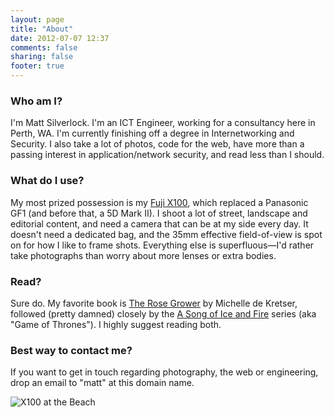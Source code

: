 ```yaml
---
layout: page
title: "About"
date: 2012-07-07 12:37
comments: false
sharing: false
footer: true
---
```


### Who am I?

I'm Matt Silverlock. I'm an ICT Engineer, working for a consultancy here in Perth, WA. I'm currently finishing off a degree in Internetworking and Security. I also take a lot of photos, code for the web, have more than a passing interest in application/network security, and read less than I should.

### What do I use?

My most prized possession is my [Fuji X100](http://www.amazon.com/gp/product/B0043RS864/ref=as_li_ss_tl?ie=UTF8&tag=eatsleeprepea-20), which replaced a Panasonic GF1 (and before that, a 5D Mark II). I shoot a lot of street, landscape and editorial content, and need a camera that can be at my side every day. It doesn't need a dedicated bag, and the 35mm effective field-of-view is spot on for how I like to frame shots. Everything else is superfluous—I'd rather take photographs than worry about more lenses or extra bodies.

### Read?

Sure do. My favorite book is [The Rose Grower](http://www.amazon.com/gp/product/0553381210/ref=as_li_ss_tl?ie=UTF8&tag=eatsleeprepea-20) by Michelle de Kretser, followed (pretty damned) closely by the [A Song of Ice and Fire](http://www.amazon.com/gp/product/0345529057/ref=as_li_ss_tl?ie=UTF8&tag=eatsleeprepea-20) series (aka "Game of Thrones"). I highly suggest reading both.

### Best way to contact me?

If you want to get in touch regarding photography, the web or engineering, drop an email to "matt" at this domain name.



![X100 at the Beach](http://static.eatsleeprepeat.net/2012/x100_beach_crop-1100.jpg)